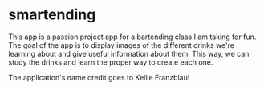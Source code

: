 # smartending

This app is a passion project app for a bartending class I am taking for fun. The goal of the app is to display images of the different drinks we're learning about and give useful information about them. This way, we can study the drinks and learn the proper way to create each one. 

The application's name credit goes to Kellie Franzblau! 
